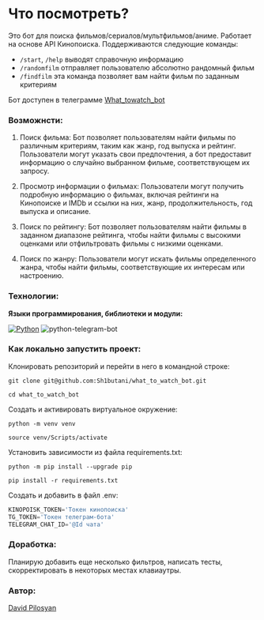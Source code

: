 # Что посмотреть?
Это бот для поиска фильмов/сериалов/мультфильмов/аниме. Работает на основе API Кинопоиска.
Поддерживаются следующие команды:

- `/start`, `/help` выводят справочную информацию
- `/randomfilm` отправляет пользователю абсолютно рандомный фильм
- `/findfilm` эта команда позволяет вам найти фильм по заданным критериям

Бот доступен в телеграмме [What_towatch_bot](https://t.me/What_towatch_bot)

### Возможнсти:
1. Поиск фильма:
Бот позволяет пользователям найти фильмы по различным критериям, таким как жанр, год выпуска и рейтинг. Пользователи могут указать свои предпочтения, а бот предоставит информацию о случайно выбранном фильме, соответствующем их запросу.

2. Просмотр информации о фильмах:
Пользователи могут получить подробную информацию о фильмах, включая рейтинги на Кинопоиске и IMDb и ссылки на них, жанр, продолжительность, год выпуска и описание.

3. Поиск по рейтингу:
Бот позволяет пользователям найти фильмы в заданном диапазоне рейтинга, чтобы найти фильмы с высокими оценками или отфильтровать фильмы с низкими оценками.

4. Поиск по жанру:
Пользователи могут искать фильмы определенного жанра, чтобы найти фильмы, соответствующие их интересам или настроению.

### Технологии:

**Языки программирования, библиотеки и модули:**

[![Python](https://img.shields.io/badge/Python-3.9.10%20-blue?logo=python)](https://www.python.org/)
![python-telegram-bot](https://img.shields.io/badge/python--telegram--bot-13.7-blue)

### Как локально запустить проект:

Клонировать репозиторий и перейти в него в командной строке:

```
git clone git@github.com:Sh1butani/what_to_watch_bot.git
```

```
cd what_to_watch_bot
```

Cоздать и активировать виртуальное окружение:

```
python -m venv venv
```

```
source venv/Scripts/activate
```

Установить зависимости из файла requirements.txt:

```
python -m pip install --upgrade pip
```

```
pip install -r requirements.txt
```

Создать и добавить в файл .env:
```python
KINOPOISK_TOKEN='Токен кинопоиска'
TG_TOKEN='Токен телеграм-бота'
TELEGRAM_CHAT_ID='@Id чата'
```

### Доработка:
Планирую добавить еще несколько фильтров, написать тесты, скорректировать в некоторых местах клавиаутры.


### Автор:
[David Pilosyan](https://t.me/Shibutani)